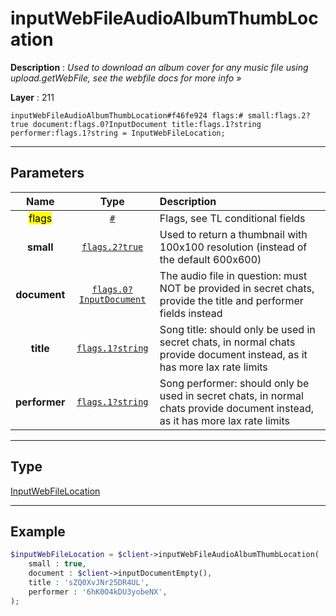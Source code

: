 # inputWebFileAudioAlbumThumbLocation

**Description** : *Used to download an album cover for any music file using upload.getWebFile, see the webfile docs for more info »*

**Layer** : 211

```tl
inputWebFileAudioAlbumThumbLocation#f46fe924 flags:# small:flags.2?true document:flags.0?InputDocument title:flags.1?string performer:flags.1?string = InputWebFileLocation;
```

---

## Parameters

| Name | Type | Description |
| :---: | :---: | :--- |
| <mark>flags</mark> | [`#`](type/#) | Flags, see TL conditional fields |
| **small** | [`flags.2?true`](type/true) | Used to return a thumbnail with 100x100 resolution (instead of the default 600x600) |
| **document** | [`flags.0?InputDocument`](type/InputDocument) | The audio file in question: must NOT be provided in secret chats, provide the title and performer fields instead |
| **title** | [`flags.1?string`](type/string) | Song title: should only be used in secret chats, in normal chats provide document instead, as it has more lax rate limits |
| **performer** | [`flags.1?string`](type/string) | Song performer: should only be used in secret chats, in normal chats provide document instead, as it has more lax rate limits |

---

## Type

[InputWebFileLocation](type/InputWebFileLocation)

---

## Example

```php
$inputWebFileLocation = $client->inputWebFileAudioAlbumThumbLocation(
	small : true,
	document : $client->inputDocumentEmpty(),
	title : 'sZQ0XvJNr25DR4UL',
	performer : '6hK0O4kDU3yobeNX',
);
```